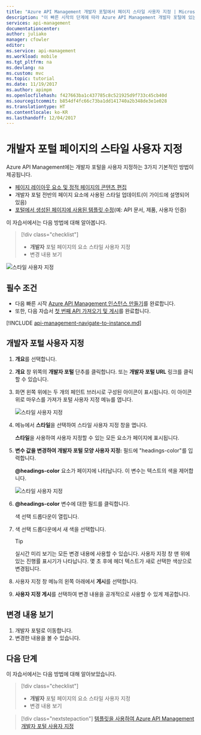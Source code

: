 ```yaml
---
title: "Azure API Management 개발자 포털에서 페이지 스타일 사용자 지정 | Microsoft Docs"
description: "이 빠른 시작의 단계에 따라 Azure API Management 개발자 포털에 있는 요소의 스타일을 사용자 지정합니다."
services: api-management
documentationcenter: 
author: juliako
manager: cfowler
editor: 
ms.service: api-management
ms.workload: mobile
ms.tgt_pltfrm: na
ms.devlang: na
ms.custom: mvc
ms.topic: tutorial
ms.date: 11/19/2017
ms.author: apimpm
ms.openlocfilehash: f427663ba1c437785c8c521925d9f733c45cb40d
ms.sourcegitcommit: b854df4fc66c73ba1dd141740a2b348de3e1e028
ms.translationtype: HT
ms.contentlocale: ko-KR
ms.lasthandoff: 12/04/2017
---
```

# <a name="customize-the-style-of-the-developer-portal-pages"></a>개발자 포털 페이지의 스타일 사용자 지정

Azure API Management에는 개발자 포털을 사용자 지정하는 3가지 기본적인 방법이 제공됩니다.
 
* [페이지 레이아웃 요소 및 정적 페이지의 콘텐츠 편집](api-management-modify-content-layout.md)
* 개발자 포털 전반의 페이지 요소에 사용된 스타일 업데이트(이 가이드에 설명되어 있음)
* [포털에서 생성된 페이지에 사용된 템플릿 수정](api-management-developer-portal-templates.md)(예: API 문서, 제품, 사용자 인증)

이 자습서에서는 다음 방법에 대해 알아봅니다.

> [!div class="checklist"]
> * **개발자** 포털 페이지의 요소 스타일 사용자 지정
> * 변경 내용 보기

![스타일 사용자 지정](./media/modify-developer-portal-style/developer_portal.png)

## <a name="prerequisites"></a>필수 조건

+ 다음 빠른 시작 [Azure API Management 인스턴스 만들기](get-started-create-service-instance.md)를 완료합니다.
+ 또한, 다음 자습서 [첫 번째 API 가져오기 및 게시](import-and-publish.md)를 완료합니다.

[!INCLUDE [api-management-navigate-to-instance.md](../../includes/api-management-navigate-to-instance.md)]

## <a name="customize-the-developer-portal"></a>개발자 포털 사용자 지정

1. **개요**를 선택합니다.
2. **개요** 창 위쪽의 **개발자 포털** 단추를 클릭합니다. 또는 **개발자 포털 URL** 링크를 클릭할 수 있습니다.
3. 화면 왼쪽 위에는 두 개의 페인트 브러시로 구성된 아이콘이 표시됩니다. 이 아이콘 위로 마우스를 가져가 포털 사용자 지정 메뉴를 엽니다.

    ![스타일 사용자 지정](./media/modify-developer-portal-style/modify-developer-portal-style01.png)
4. 메뉴에서 **스타일**을 선택하여 스타일 사용자 지정 창을 엽니다.

    **스타일**을 사용하여 사용자 지정할 수 있는 모든 요소가 페이지에 표시됩니다.
5. **변수 값을 변경하여 개발자 포털 모양 사용자 지정:** 필드에 "headings-color"를 입력합니다.

    **@headings-color** 요소가 페이지에 나타납니다. 이 변수는 텍스트의 색을 제어합니다.

    ![스타일 사용자 지정](./media/modify-developer-portal-style/modify-developer-portal-style02.png)
    
6. **@headings-color** 변수에 대한 필드를 클릭합니다. 
    
    색 선택 드롭다운이 열립니다.
7. 색 선택 드롭다운에서 새 색을 선택합니다.

    > [!TIP]
    > 실시간 미리 보기는 모든 변경 내용에 사용할 수 있습니다. 사용자 지정 창 맨 위에 있는 진행률 표시기가 나타납니다. 몇 초 후에 헤더 텍스트가 새로 선택한 색상으로 변경됩니다.

8. 사용자 지정 창 메뉴의 왼쪽 아래에서 **게시**를 선택합니다.
9. **사용자 지정 게시**를 선택하여 변경 내용을 공개적으로 사용할 수 있게 제공합니다.

## <a name="view-your-change"></a>변경 내용 보기

1. 개발자 포털로 이동합니다.
2. 변경한 내용을 볼 수 있습니다.

## <a name="next-steps"></a>다음 단계

이 자습서에서는 다음 방법에 대해 알아보았습니다.

> [!div class="checklist"]
> * **개발자** 포털 페이지의 요소 스타일 사용자 지정
> * 변경 내용 보기

> [!div class="nextstepaction"]
> [템플릿을 사용하여 Azure API Management 개발자 포털 사용자 지정](api-management-developer-portal-templates.md)